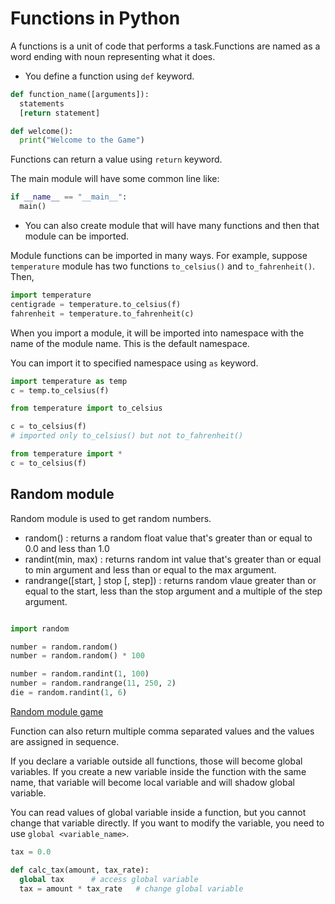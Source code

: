 # Functions in Python

A functions is a unit of code that performs a task.Functions are named as a word ending with noun representing what it does.

- You define a function using `def` keyword.

```python
def function_name([arguments]):
  statements
  [return statement]
```

```python
def welcome():
  print("Welcome to the Game")
```

Functions can return a value using `return` keyword.

The main module will have some common line like:

```python
if __name__ == "__main__":
  main()
```

- You can also create module that will have many functions and then that module can be imported.

Module functions can be imported in many ways. For example, suppose `temperature` module has two functions `to_celsius()` and `to_fahrenheit()`. Then,

```python
import temperature
centigrade = temperature.to_celsius(f)
fahrenheit = temperature.to_fahrenheit(c)
```

When you import a module, it will be imported into namespace with the name of the module name. This is the default namespace.

You can import it to specified namespace using `as` keyword.

```python
import temperature as temp
c = temp.to_celsius(f)
```

```python
from temperature import to_celsius

c = to_celsius(f)
# imported only to_celsius() but not to_fahrenheit()
```

```python
from temperature import *
c = to_celsius(f)
```

## Random module

Random module is used to get random numbers.

- random() : returns a random float value that's greater than or equal to 0.0 and less than 1.0
- randint(min, max) : returns random int value that's greater than or equal to min argument and less than or equal to the max argument.
- randrange([start, ] stop [, step]) : returns random vlaue greater than or equal to the start, less than the stop argument and a multiple of the step argument.

```python

import random

number = random.random()
number = random.random() * 100

number = random.randint(1, 100)
number = random.randrange(11, 250, 2)
die = random.randint(1, 6)
```

[Random module game](../examples/random.py)


Function can also return multiple comma separated values and the values are assigned in sequence.

If you declare a variable outside all functions, those will become global variables. If you create a new variable inside the function with the same name, that variable will become local variable and will shadow global variable.

You can read values of global variable inside a function, but you cannot change that variable directly. If you want to modify the variable, you need to use `global <variable_name>`.

```python
tax = 0.0

def calc_tax(amount, tax_rate):
  global tax      # access global variable
  tax = amount * tax_rate   # change global variable
```
